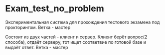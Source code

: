 # Exam_test_no_problem
Экспериментальная система для прохождения тестового экзамена под прокторингом. Ветка - мастер

Состоит из двух частей - клиент и сервер. Клиент берёт вопрос(2 способа), отдаёт серверу, тот ищет соответвие по готовой базе и выдаёт ответ. Ветка - мастер
